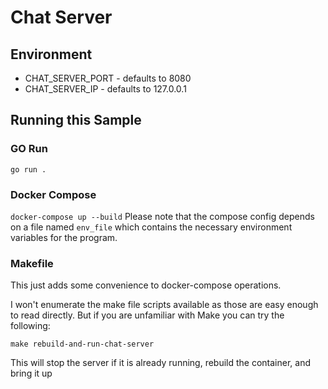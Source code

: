 # Chat Server
## Environment
- CHAT_SERVER_PORT - defaults to 8080
- CHAT_SERVER_IP - defaults to 127.0.0.1

## Running this Sample
### GO Run
`go run .`

### Docker Compose
`docker-compose up --build`
Please note that the compose config depends on a file named `env_file` which contains the necessary environment variables for the program.

### Makefile
This just adds some convenience to docker-compose operations.

I won't enumerate the make file scripts available as those are easy enough to read directly. But if you are unfamiliar with Make you can try the following:

`make rebuild-and-run-chat-server`

This will stop the server if it is already running, rebuild the container, and bring it up